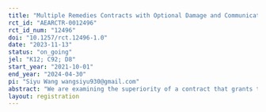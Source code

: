 ```yaml
---
title: "Multiple Remedies Contracts with Optional Damage and Communication: An Experimental Study"
rct_id: "AEARCTR-0012496"
rct_id_num: "12496"
doi: "10.1257/rct.12496-1.0"
date: "2023-11-13"
status: "on_going"
jel: "K12; C92; D8"
start_year: "2021-10-01"
end_year: "2024-04-30"
pi: "Siyu Wang wangsiyu930@gmail.com"
abstract: "We are examining the superiority of a contract that grants the non-breaching party the option to choose from various remedies compared to an exclusive remedy contract, and exploring the impact of communication on the contract process. Our focus is on conditions of double-sided uncertainty and asymmetric information between a seller (who might breach) and a buyer (who never breaches). Theoretically, if the buyer's conditional expected valuation is greater than the seller's conditional expected valuation, then a contract that allows the buyer to choose between liquidated damages or specific performance (or actual damages) is considered superior. We test the theoretical results in the laboratory. In addition, by introducing communication at the stage when the seller decides whether to deliver the goods, we are investigating whether cheap talk can enhance social welfare or benefit the seller more than the buyer."
layout: registration
---
```


